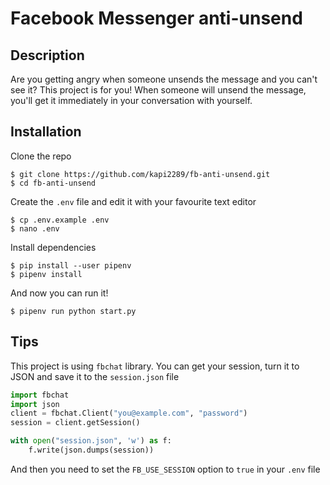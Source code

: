 # Facebook Messenger anti-unsend

## Description
Are you getting angry when someone unsends the message and you can't see it? This project is for you! When someone will unsend the message, you'll get it immediately in your conversation with yourself.

## Installation
Clone the repo
```console
$ git clone https://github.com/kapi2289/fb-anti-unsend.git
$ cd fb-anti-unsend
```

Create the `.env` file and edit it with your favourite text editor
```console
$ cp .env.example .env
$ nano .env
```

Install dependencies
```console
$ pip install --user pipenv
$ pipenv install
```

And now you can run it!
```console
$ pipenv run python start.py
```

## Tips
This project is using `fbchat` library. You can get your session, turn it to JSON and save it to the `session.json` file
```python
import fbchat
import json
client = fbchat.Client("you@example.com", "password")
session = client.getSession()

with open("session.json", 'w') as f:
	f.write(json.dumps(session))
```

And then you need to set the `FB_USE_SESSION` option to `true` in your `.env` file
